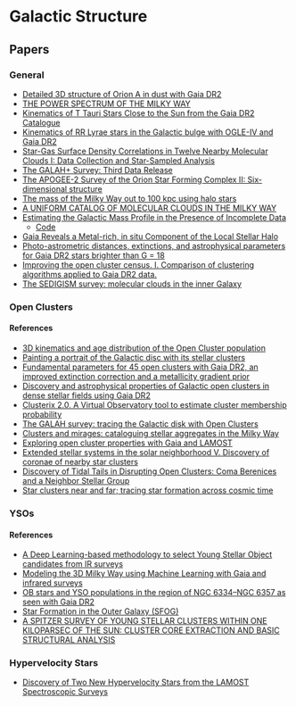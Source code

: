 # Galactic Structure

## Papers

### General
- [Detailed 3D structure of Orion A in dust with Gaia DR2](https://arxiv.org/pdf/2007.05117.pdf)
- [THE POWER SPECTRUM OF THE MILKY WAY](https://arxiv.org/pdf/1410.8135.pdf)
- [Kinematics of T Tauri Stars Close to the Sun from the Gaia DR2 Catalogue](https://arxiv.org/pdf/2004.07291.pdf)
- [Kinematics of RR Lyrae stars in the Galactic bulge with OGLE-IV and Gaia DR2](https://arxiv.org/pdf/2007.01102.pdf)
- [Star-Gas Surface Density Correlations in Twelve Nearby Molecular Clouds I: Data Collection and Star-Sampled Analysis](https://arxiv.org/pdf/2005.05466.pdf)
- [The GALAH+ Survey: Third Data Release](https://arxiv.org/pdf/2011.02505.pdf)
- [The APOGEE-2 Survey of the Orion Star Forming Complex II: Six-dimensional structure](https://arxiv.org/pdf/1805.04649.pdf)
- [The mass of the Milky Way out to 100 kpc using halo stars](https://arxiv.org/pdf/2010.13801.pdf)
- [A UNIFORM CATALOG OF MOLECULAR CLOUDS IN THE MILKY WAY](http://www.astroexplorer.org/details/apj523087f15)
- [Estimating the Galactic Mass Profile in the Presence of Incomplete Data](https://ui.adsabs.harvard.edu/abs/2015ApJ...806...54E/abstract)
  * [Code](https://github.com/gweneadie/GME/tree/master/RScripts)
- [Gaia Reveals a Metal-rich, in situ Component of the Local Stellar Halo](https://iopscience.iop.org/article/10.3847/1538-4357/aa7d0c)  
- [Photo-astrometric distances, extinctions, and astrophysical parameters for Gaia DR2 stars brighter than G = 18](https://www.aanda.org/articles/aa/abs/2019/08/aa35765-19/aa35765-19.html)
- [Improving the open cluster census.
I. Comparison of clustering algorithms applied to Gaia DR2 data.
](https://arxiv.org/abs/2012.04267)
- [The SEDIGISM survey: molecular clouds in the inner Galaxy](https://ui.adsabs.harvard.edu/abs/2020MNRAS.500.3027D/abstract)


### Open Clusters

#### References
- [3D kinematics and age distribution of the Open Cluster population](https://arxiv.org/pdf/2012.04017.pdf)
- [Painting a portrait of the Galactic disc with its stellar clusters](https://arxiv.org/pdf/2004.07274.pdf)
- [Fundamental parameters for 45 open clusters with Gaia DR2, an improved extinction correction and a metallicity gradient prior](https://arxiv.org/pdf/2009.11834.pdf)
- [Discovery and astrophysical properties of Galactic open clusters in dense stellar fields using Gaia DR2](https://arxiv.org/pdf/2006.05611.pdf)
- [Clusterix 2.0. A Virtual Observatory tool to estimate cluster membership probability](https://arxiv.org/pdf/1910.07356.pdf)
- [The GALAH survey: tracing the Galactic disk with Open Clusters](https://arxiv.org/pdf/2011.02533.pdf)
- [Clusters and mirages: cataloguing stellar aggregates in the Milky Way](https://arxiv.org/pdf/1911.07075.pdf)
- [Exploring open cluster properties with Gaia and LAMOST](https://arxiv.org/pdf/2006.06929.pdf)
- [Extended stellar systems in the solar neighborhood V. Discovery of coronae of nearby star clusters](https://arxiv.org/pdf/2010.06591.pdf)
- [Discovery of Tidal Tails in Disrupting Open Clusters: Coma Berenices and a Neighbor
Stellar Group](https://iopscience.iop.org/article/10.3847/1538-4357/ab13b0/pdf)
- [Star clusters near and far;
tracing star formation across cosmic time](https://arxiv.org/pdf/2005.06188.pdf)
### YSOs

#### References
- [A Deep Learning-based methodology to select Young Stellar Object candidates from IR surveys](https://arxiv.org/pdf/2010.01601.pdf)
- [Modeling the 3D Milky Way using Machine Learning with Gaia and infrared surveys](https://arxiv.org/pdf/2010.01431.pdf)
- [OB stars and YSO populations in the region of NGC 6334–NGC 6357 as seen with Gaia DR2](https://www.aanda.org/articles/aa/full_html/2020/10/aa37674-20/aa37674-20.html#R19)
- [Star Formation in the Outer Galaxy (SFOG)](https://www.cfa.harvard.edu/~jhora/SFOG/)
- [A SPITZER SURVEY OF YOUNG STELLAR CLUSTERS WITHIN ONE KILOPARSEC OF THE SUN: CLUSTER CORE EXTRACTION AND BASIC STRUCTURAL ANALYSIS](https://iopscience.iop.org/article/10.1088/0067-0049/184/1/18#apjs300673s4)

### Hypervelocity Stars

- [Discovery of Two New Hypervelocity Stars from the LAMOST Spectroscopic Surveys](https://iopscience.iop.org/article/10.3847/2041-8213/aa894b/pdf)


